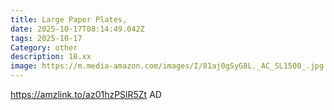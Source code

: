 ```yaml
---
title: Large Paper Plates,
date: 2025-10-17T08:14:49.042Z
tags: 2025-10-17
Category: other
description: 18.xx
image: https://m.media-amazon.com/images/I/81aj0gSyG8L._AC_SL1500_.jpg
---
```

https://amzlink.to/az01hzPSlR5Zt
AD